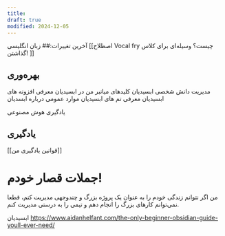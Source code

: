 ```yaml
---
title: 
draft: true
modified: 2024-12-05
---
```

آخرین تغییرات:## زبان انگلیسی
[[اصطلاح Vocal fry چیست؟ وسیله‌ای برای کلاس گذاشتن! ]]
## بهره‌وری
مدیریت دانش شخصی
ابسیدیان
	کلیدهای میانبر من در ابسیدیان
	معرفی افزونه های ابسیدیان
	معرفی تم های ابسیدیان
	موارد عمومی درباره ابسدیان

یادگیری 
هوش مصنوعی  
## یادگیری
[[قوانین یادگیری من]]

# جملات قصار خودم!
من اگر نتوانم زندگی خودم را به عنوان یک پروژه بزرگ و چندوجهی مدیریت کنم، قطعا نمی‌توانم کارهای بزرگ را انجام دهم و تیمی را به درستی مدیریت کنم.


ابسیدیان
https://www.aidanhelfant.com/the-only-beginner-obsidian-guide-youll-ever-need/